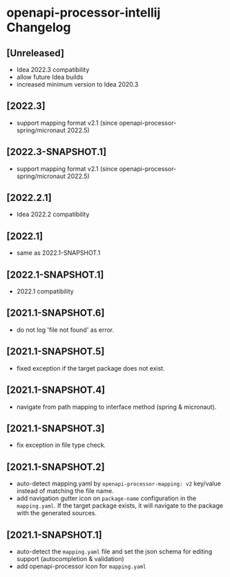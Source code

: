 <!-- Keep a Changelog guide -> https://keepachangelog.com -->

# openapi-processor-intellij Changelog

## [Unreleased]
- Idea 2022.3 compatibility
- allow future Idea builds
- increased minimum version to Idea 2020.3 

## [2022.3]
- support mapping format v2.1 (since openapi-processor-spring/micronaut 2022.5)

## [2022.3-SNAPSHOT.1]
- support mapping format v2.1 (since openapi-processor-spring/micronaut 2022.5)

## [2022.2.1]
- Idea 2022.2 compatibility

## [2022.1]
- same as 2022.1-SNAPSHOT.1

## [2022.1-SNAPSHOT.1]
- 2022.1 compatibility

## [2021.1-SNAPSHOT.6]
- do not log 'file not found' as error.

## [2021.1-SNAPSHOT.5]
- fixed exception if the target package does not exist.

## [2021.1-SNAPSHOT.4]
- navigate from path mapping to interface method (spring & micronaut).

## [2021.1-SNAPSHOT.3]
- fix exception in file type check.

## [2021.1-SNAPSHOT.2]
- auto-detect mapping.yaml by `openapi-processor-mapping: v2` key/value instead of matching the file name.
- add navigation gutter icon on `package-name` configuration in the `mapping.yaml`. If the target package exists, it will navigate to the package with the generated sources. 

## [2021.1-SNAPSHOT.1]
- auto-detect the `mapping.yaml` file and set the json schema for editing support (autocompletion & validation)
- add openapi-processor icon for `mapping.yaml` 
